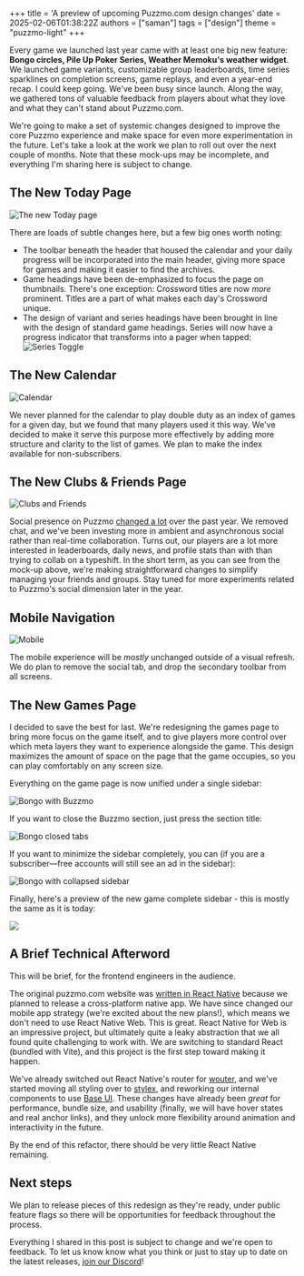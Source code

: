 +++
title = 'A preview of upcoming Puzzmo.com design changes'
date = 2025-02-06T01:38:22Z
authors = ["saman"]
tags = ["design"]
theme = "puzzmo-light"
+++

Every game we launched last year came with at least one big new feature: **Bongo circles, Pile Up Poker Series, Weather Memoku's weather widget**. We launched game variants, customizable group leaderboards, time series sparklines on completion screens, game replays, and even a year-end recap. I could keep going. We've been busy since launch. Along the way, we gathered tons of valuable feedback from players about what they love and what they can't stand about Puzzmo.com.

We're going to make a set of systemic changes designed to improve the core Puzzmo experience and make space for even more experimentation in the future. Let's take a look at the work we plan to roll out over the next couple of months. Note that these mock-ups may be incomplete, and everything I'm sharing here is subject to change.

## The New Today Page

![The new Today page](Today.png)

There are loads of subtle changes here, but a few big ones worth noting:

- The toolbar beneath the header that housed the calendar and your daily progress will be incorporated into the main header, giving more space for games and making it easier to find the archives.
- Game headings have been de-emphasized to focus the page on thumbnails. There's one exception: Crossword titles are now _more_ prominent. Titles are a part of what makes each day's Crossword unique.
- The design of variant and series headings have been brought in line with the design of standard game headings. Series will now have a progress indicator that transforms into a pager when tapped:
  ![Series Toggle](Pile_Up_Series_toggle.png)

## The New Calendar

![Calendar](Calendar.png)

We never planned for the calendar to play double duty as an index of games for a given day, but we found that many players used it this way. We've decided to make it serve this purpose more effectively by adding more structure and clarity to the list of games. We plan to make the index available for non-subscribers.

## The New Clubs & Friends Page

![Clubs and Friends](Clubs_and_Friends.png)

Social presence on Puzzmo [changed a lot](https://blog.puzzmo.com/posts/2024/12/06/rm-chat/) over the past year. We removed chat, and we've been investing more in ambient and asynchronous social rather than real-time collaboration. Turns out, our players are a lot more interested in leaderboards, daily news, and profile stats than with than trying to collab on a typeshift. In the short term, as you can see from the mock-up above, we're making straightforward changes to simplify managing your friends and groups. Stay tuned for more experiments related to Puzzmo's social dimension later in the year.

## Mobile Navigation

![Mobile](Mobile.png)

The mobile experience will be _mostly_ unchanged outside of a visual refresh. We do plan to remove the social tab, and drop the secondary toolbar from all screens.

## The New Games Page

I decided to save the best for last. We're redesigning the games page to bring more focus on the game itself, and to give players more control over which meta layers they want to experience alongside the game. This design maximizes the amount of space on the page that the game occupies, so you can play comfortably on any screen size.

Everything on the game page is now unified under a single sidebar:

![Bongo with Buzzmo](Bongo_with_Buzzmo.png)

If you want to close the Buzzmo section, just press the section title:

![Bongo closed tabs](Bongo_with_closed_tabs.png)

If you want to minimize the sidebar completely, you can (if you are a subscriber—free accounts will still see an ad in the sidebar):

![Bongo with collapsed sidebar](Bongo_collapsed.png)

Finally, here's a preview of the new game complete sidebar - this is mostly the same as it is today:

![](Pile_Up_Poker_Complete_Screen.png)

## A Brief Technical Afterword

This will be brief, for the frontend engineers in the audience.

The original puzzmo.com website was [written in React Native](https://www.youtube.com/watch?v=2NItowAgfNA) because we planned to release a cross-platform native app. We have since changed our mobile app strategy (we're excited about the new plans!), which means we don't need to use React Native Web. This is great. React Native for Web is an impressive project, but ultimately quite a leaky abstraction that we all found quite challenging to work with. We are switching to standard React (bundled with Vite), and this project is the first step toward making it happen.

We've already switched out React Native's router for [wouter](https://github.com/molefrog/wouter), and we've started moving all styling over to [stylex](https://stylexjs.com/), and reworking our internal components to use [Base UI](https://base-ui.com/). These changes have already been _great_ for performance, bundle size, and usability (finally, we will have hover states and real anchor links), and they unlock more flexibility around animation and interactivity in the future.

By the end of this refactor, there should be very little React Native remaining.

## Next steps

We plan to release pieces of this redesign as they're ready, under public feature flags so there will be opportunities for feedback throughout the process.

Everything I shared in this post is subject to change and we're open to feedback. To let us know know what you think or just to stay up to date on the latest releases, [join our Discord](https://discord.gg/puzzmo)!
